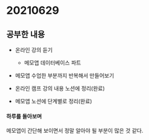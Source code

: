 # 20210629

## 공부한 내용
+ 온라인 강의 듣기
  - 메모앱 데이터베이스 파트

+ 메모앱 수업한 부분까지 반복해서 만들어보기

+ 온라인 캠프 강의 내용 노션에 정리(완료)

+ 메모앱 노션에 단계별로 정리(완료)

#### 하루를 돌아보며
메모앱이 간단해 보이면서 정말 알아야 될 부분이 많은 것 같다.
